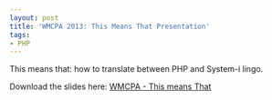 ```yaml
---
layout: post
title: 'WMCPA 2013: This Means That Presentation'
tags:
- PHP
---
```


This means that: how to translate between PHP and System-i lingo.

Download the slides here: [WMCPA - This means That](http://aaronsaray.com/wp-content/uploads/2013/03/WMCPA-This-means-That.pdf)
